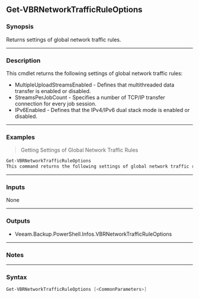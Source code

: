 Get-VBRNetworkTrafficRuleOptions
--------------------------------

### Synopsis
Returns settings of global network traffic rules.

---

### Description

This cmdlet returns the following settings of global network traffic rules:
- MultipleUploadStreamsEnabled - Defines that multithreaded data transfer is enabled or disabled.
- StreamsPerJobCount - Specifies a number of TCP/IP transfer connection for every job session.
- IPv6Enabled -  Defines that the IPv4/IPv6 dual stack mode is enabled or disabled.

---

### Examples
> Getting Settings of Global Network Traffic Rules

```PowerShell
Get-VBRNetworkTrafficRuleOptions
This command returns the following settings of global network traffic rules: MultipleUploadStreamsEnabled, StreamsPerJobCount and IPv6Enabled.
```

---

### Inputs
None

---

### Outputs
* Veeam.Backup.PowerShell.Infos.VBRNetworkTrafficRuleOptions

---

### Notes

---

### Syntax
```PowerShell
Get-VBRNetworkTrafficRuleOptions [<CommonParameters>]
```
